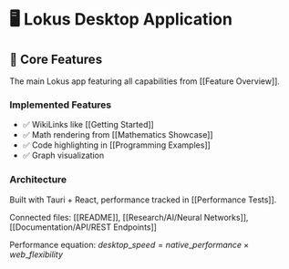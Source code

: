 # 🖥️ Lokus Desktop Application

## 🚀 Core Features
The main Lokus app featuring all capabilities from [[Feature Overview]].

### Implemented Features
- ✅ WikiLinks like [[Getting Started]]
- ✅ Math rendering from [[Mathematics Showcase]]  
- ✅ Code highlighting in [[Programming Examples]]
- ✅ Graph visualization

### Architecture
Built with Tauri + React, performance tracked in [[Performance Tests]].

Connected files: [[README]], [[Research/AI/Neural Networks]], [[Documentation/API/REST Endpoints]]

Performance equation: $desktop\_speed = native\_performance \times web\_flexibility$
